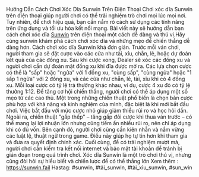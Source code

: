 Hướng Dẫn Cách Chơi Xóc Dĩa Sunwin Trên Điện Thoại
Chơi xóc dĩa Sunwin trên điện thoại giúp người chơi có thể trải nghiệm trò chơi mọi lúc mọi nơi. Tuy nhiên, để chơi hiệu quả, bạn cần nắm rõ cách sử dụng các tính năng trên ứng dụng và tối ưu hóa kết nối mạng. Bài viết này sẽ hướng dẫn bạn cách chơi xóc dĩa [Sunwin](https://sunwin.fail) trên điện thoại một cách dễ dàng và thú vị.Hãy cùng sunwin khám phá cách chơi xóc dĩa và những mẹo để chiến thắng dễ dàng hơn.
Cách chơi xóc dĩa Sunwin khá đơn giản. Trước mỗi ván chơi, người tham gia sẽ đặt cược vào các cửa như tài, xỉu, chẵn, lẻ, hoặc dự đoán kết quả của các đồng xu. Sau khi cược xong, Dealer sẽ xóc các đồng xu và người chơi cần dự đoán mặt đồng xu khi đĩa được mở ra. Các lựa chọn cược có thể là "sấp" hoặc "ngửa" với 1 đồng xu, "cùng sấp", "cùng ngửa" hoặc "1 sấp 1 ngửa" với 2 đồng xu, và các cửa như chẵn, lẻ, tài, xỉu khi có 4 đồng xu. Mỗi loại cược có tỷ lệ trả thưởng khác nhau, ví dụ, cược 4 xu đỏ có tỷ lệ thưởng 1:12.
Để tăng cơ hội chiến thắng, người chơi có thể áp dụng một số mẹo từ các cao thủ. Một trong những chiến thuật phổ biến là chọn bàn cược phù hợp với khả năng và kinh nghiệm của mình, đặc biệt là khi mới bắt đầu chơi. Việc bắt đầu với mức cược nhỏ giúp giảm thiểu rủi ro và học hỏi dần. Ngoài ra, chiến thuật "gấp thếp" – tăng gấp đôi cược khi thua ván trước – có thể mang lại lợi nhuận lớn nhưng cũng tiềm ẩn nhiều rủi ro, nên chỉ áp dụng khi có đủ vốn.
Bên cạnh đó, người chơi cũng cần kiên nhẫn và nắm vững các luật lệ, thuật ngữ trong game. Điều này giúp họ tự tin hơn khi tham gia và đưa ra quyết định chính xác. Cuối cùng, để có trải nghiệm mượt mà, người chơi cần kiểm tra kết nối internet và bảo mật tài khoản để tránh bị gián đoạn trong quá trình chơi. Xóc dĩa Sunwin là một trò chơi thú vị, nhưng cũng đòi hỏi sự hiểu biết và chiến lược để có thể thắng lớn
Xem thêm : https://sunwin.fail
Hastag: #sunwin, #tải_sunwin, #tài_xỉu_sunwin, #sun_win
